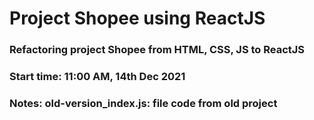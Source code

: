# Project Shopee using ReactJS

### Refactoring project Shopee from HTML, CSS, JS to ReactJS

### Start time: 11:00 AM, 14th Dec 2021

### Notes: old-version_index.js: file code from old project
